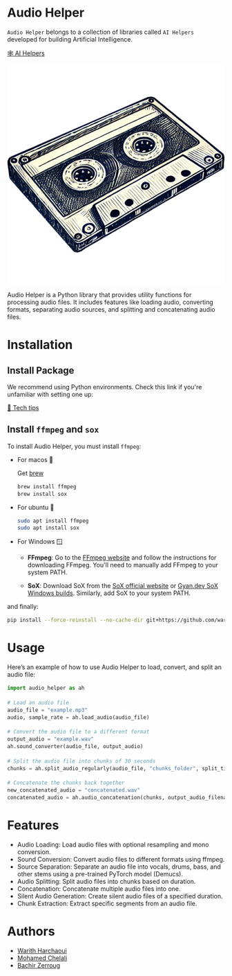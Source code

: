 # Audio Helper

`Audio Helper` belongs to a collection of libraries called `AI Helpers` developed for building Artificial Intelligence.

[🕸️ AI Helpers](https://harchaoui.org/warith/ai-helpers)

[![logo](logo.png)](https://harchaoui.org/warith/ai-helpers)

Audio Helper is a Python library that provides utility functions for processing audio files. It includes features like loading audio, converting formats, separating audio sources, and splitting and concatenating audio files.

# Installation

## Install Package

We recommend using Python environments. Check this link if you're unfamiliar with setting one up:

[🥸 Tech tips](https://harchaoui.org/warith/4ml/#install)

## Install `ffmpeg` and `sox`
To install Audio Helper, you must install `ffmpeg`:

- For macos 🍎
  
  Get [brew](https://brew.sh)
  ```bash
  brew install ffmpeg
  brew install sox
  ```
- For ubuntu 🐧
  ```bash
  sudo apt install ffmpeg
  sudo apt install sox
  ```
- For Windows 🪟
  - **FFmpeg**: Go to the [FFmpeg website](https://ffmpeg.org/download.html) and follow the instructions for downloading FFmpeg. You'll need to manually add FFmpeg to your system PATH.
  
  - **SoX**: Download SoX from the [SoX official website](http://sox.sourceforge.net/) or [Gyan.dev SoX Windows builds](https://www.gyan.dev/ffmpeg/builds/). Similarly, add SoX to your system PATH.


and finally:

```bash
pip install --force-reinstall --no-cache-dir git+https://github.com/warith-harchaoui/audio-helper.git@main
```

# Usage
Here’s an example of how to use Audio Helper to load, convert, and split an audio file:

```python
import audio_helper as ah

# Load an audio file
audio_file = "example.mp3"
audio, sample_rate = ah.load_audio(audio_file)

# Convert the audio file to a different format
output_audio = "example.wav"
ah.sound_converter(audio_file, output_audio)

# Split the audio file into chunks of 30 seconds
chunks = ah.split_audio_regularly(audio_file, "chunks_folder", split_time=30.0)

# Concatenate the chunks back together
new_concatenated_audio = "concatenated.wav"
concatenated_audio = ah.audio_concatenation(chunks, output_audio_filename = new_concatenated_audio)
```

# Features
- Audio Loading: Load audio files with optional resampling and mono conversion.
- Sound Conversion: Convert audio files to different formats using ffmpeg.
- Source Separation: Separate an audio file into vocals, drums, bass, and other stems using a pre-trained PyTorch model (Demucs).
- Audio Splitting: Split audio files into chunks based on duration.
- Concatenation: Concatenate multiple audio files into one.
- Silent Audio Generation: Create silent audio files of a specified duration.
- Chunk Extraction: Extract specific segments from an audio file.

# Authors
 - [Warith Harchaoui](https://harchaoui.org/warith)
 - [Mohamed Chelali](https://mchelali.github.io)
 - [Bachir Zerroug](https://www.linkedin.com/in/bachirzerroug)

